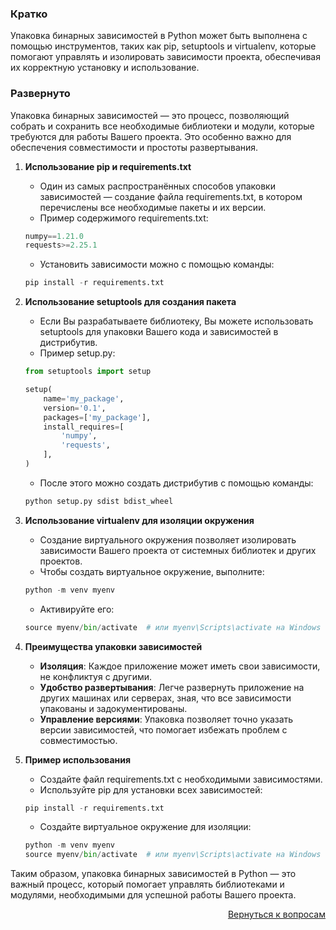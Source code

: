 ### Кратко

Упаковка бинарных зависимостей в Python может быть выполнена с помощью инструментов, таких как pip, setuptools и
virtualenv, которые помогают управлять и изолировать зависимости проекта, обеспечивая их корректную установку и
использование.

### Развернуто

Упаковка бинарных зависимостей — это процесс, позволяющий собрать и сохранить все необходимые библиотеки и модули,
которые требуются для работы Вашего проекта. Это особенно важно для обеспечения совместимости и простоты развертывания.

1. **Использование pip и requirements.txt**
    - Один из самых распространённых способов упаковки зависимостей — создание файла requirements.txt, в котором
      перечислены все необходимые пакеты и их версии.
    - Пример содержимого requirements.txt:
    ```python
    numpy==1.21.0
    requests>=2.25.1
    ```
    - Установить зависимости можно с помощью команды:
    ```python
    pip install -r requirements.txt
    ```

2. **Использование setuptools для создания пакета**
    - Если Вы разрабатываете библиотеку, Вы можете использовать setuptools для упаковки Вашего кода и зависимостей в
      дистрибутив.
    - Пример setup.py:
    ```Python
    from setuptools import setup

    setup(
        name='my_package',
        version='0.1',
        packages=['my_package'],
        install_requires=[
            'numpy',
            'requests',
        ],
    )
    ```
    - После этого можно создать дистрибутив с помощью команды:
    ```python
    python setup.py sdist bdist_wheel
    ```

3. **Использование virtualenv для изоляции окружения**
    - Создание виртуального окружения позволяет изолировать зависимости Вашего проекта от системных библиотек и других
      проектов.
    - Чтобы создать виртуальное окружение, выполните:
    ```python
    python -m venv myenv
    ```
    - Активируйте его:
    ```python
    source myenv/bin/activate  # или myenv\Scripts\activate на Windows
    ```

4. **Преимущества упаковки зависимостей**
    - **Изоляция**: Каждое приложение может иметь свои зависимости, не конфликтуя с другими.
    - **Удобство развертывания**: Легче развернуть приложение на других машинах или серверах, зная, что все зависимости
      упакованы и задокументированы.
    - **Управление версиями**: Упаковка позволяет точно указать версии зависимостей, что помогает избежать проблем с
      совместимостью.

5. **Пример использования**
    - Создайте файл requirements.txt с необходимыми зависимостями.
    - Используйте pip для установки всех зависимостей:
    ```python
    pip install -r requirements.txt
    ```
    - Создайте виртуальное окружение для изоляции:
    ```python
    python -m venv myenv
    source myenv/bin/activate  # или myenv\Scripts\activate на Windows
    ```

Таким образом, упаковка бинарных зависимостей в Python — это важный процесс, который помогает управлять библиотеками и
модулями, необходимыми для успешной работы Вашего проекта.

<div align="right">

[Вернуться к вопросам](../Вопросы.md)

</div>
